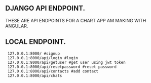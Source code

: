 ## DJANGO API ENDPOINT.
THESE ARE API ENDPOINTS FOR A CHART APP AM MAKING WITH ANGULAR.
## LOCAL ENDPOINT.
     127.0.0.1:8000/ #signup 
     127.0.0.1:8000/api/login #login
     127.0.0.1:8000/api/getuser #get user using jwt token
     127.0.0.1:8000/api/resetpassword #reset password
     127.0.0.1:8000/api/contacts #add contact
     127.0.0.1:8000/api/chats